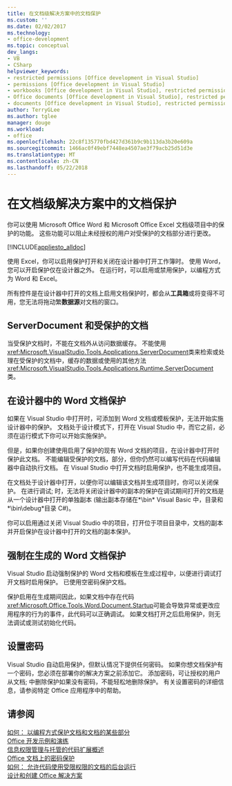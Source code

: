 ```yaml
---
title: 在文档级解决方案中的文档保护
ms.custom: ''
ms.date: 02/02/2017
ms.technology:
- office-development
ms.topic: conceptual
dev_langs:
- VB
- CSharp
helpviewer_keywords:
- restricted permissions [Office development in Visual Studio]
- permissions [Office development in Visual Studio]
- workbooks [Office development in Visual Studio], restricted permissions
- Office documents [Office development in Visual Studio], restricted permissions
- documents [Office development in Visual Studio], restricted permissions
author: TerryGLee
ms.author: tglee
manager: douge
ms.workload:
- office
ms.openlocfilehash: 22c8f135770fbd427d361b9c9b113da3b20e609a
ms.sourcegitcommit: 1466ac0f49ebf7448ea4507ae3f79acb25d51d3e
ms.translationtype: MT
ms.contentlocale: zh-CN
ms.lasthandoff: 05/22/2018
---
```

# <a name="document-protection-in-document-level-solutions"></a>在文档级解决方案中的文档保护
  你可以使用 Microsoft Office Word 和 Microsoft Office Excel 文档级项目中的保护的功能。 这些功能可以阻止未经授权的用户对受保护的文档部分进行更改。  
  
 [!INCLUDE[appliesto_alldoc](../vsto/includes/appliesto-alldoc-md.md)]  
  
 使用 Excel，你可以启用保护打开和关闭在设计器中打开工作簿时。 使用 Word，您可以开启保护仅在设计器之外。 在运行时，可以启用或禁用保护，以编程方式为 Word 和 Excel。  
  
 所有控件是在设计器中打开的文档上启用文档保护时，都会从**工具箱**或将变得不可用，您无法将拖动繁**数据源**对文档的窗口。  
  
## <a name="serverdocument-and-protected-documents"></a>ServerDocument 和受保护的文档  
 当受保护文档时，不能在文档外从访问数据缓存。 不能使用<xref:Microsoft.VisualStudio.Tools.Applications.ServerDocument>类来检索或处理在受保护的文档中，缓存的数据或使用的其他方法<xref:Microsoft.VisualStudio.Tools.Applications.Runtime.ServerDocument>类。  
  
## <a name="word-document-protection-in-the-designer"></a>在设计器中的 Word 文档保护  
 如果在 Visual Studio 中打开时，可添加到 Word 文档或模板保护，无法开始实施设计器中的保护。 文档处于设计模式下，打开在 Visual Studio 中，而它之前，必须在运行模式下你可以开始实施保护。  
  
 但是，如果你创建使用启用了保护的现有 Word 文档的项目，在设计器中打开时保护此文档。 不能编辑受保护的文档，部分，但你仍然可以编写代码在代码编辑器中自动执行文档。 在 Visual Studio 中打开文档时启用保护，也不能生成项目。  
  
 在文档处于设计器中打开，以便你可以编辑该文档并生成项目时，你可以关闭保护。 在进行调试; 时，无法将关闭设计器中的副本的保护在调试期间打开的文档是从一个设计器中打开的单独副本 (输出副本存储在*\bin* Visual Basic 中，目录和*\bin\debug*目录 C#)。  
  
 你可以启用通过关闭 Visual Studio 中的项目，打开位于项目目录中，文档的副本并开启保护在设计器中打开的文档的副本保护。  
  
## <a name="enforce-word-document-protection-on-build"></a>强制在生成的 Word 文档保护  
 Visual Studio 启动强制保护的 Word 文档和模板在生成过程中，以便进行调试打开文档时启用保护。 已使用空密码保护文档。  
  
 保护启用在生成期间因此，如果文档中存在代码<xref:Microsoft.Office.Tools.Word.Document.Startup>可能会导致异常或更改应用程序的行为的事件，此代码可以正确调试。 如果文档打开之后启用保护，则无法调试或测试初始化代码。  
  
## <a name="setting-the-password"></a>设置密码  
 Visual Studio 自动启用保护，但默认情况下提供任何密码。 如果你想文档保护有一个密码，您必须在部署你的解决方案之前添加它。 添加密码，可让授权的用户从文档; 中删除保护如果没有密码，不能轻松地删除保护。 有关设置密码的详细信息，请参阅特定 Office 应用程序中的帮助。  
  
## <a name="see-also"></a>请参阅  
 [如何： 以编程方式保护文档和文档的某些部分](../vsto/how-to-programmatically-protect-documents-and-parts-of-documents.md)   
 [Office 开发示例和演练](../vsto/office-development-samples-and-walkthroughs.md)   
 [信息权限管理与托管的代码扩展概述](../vsto/information-rights-management-and-managed-code-extensions-overview.md)   
 [Office 文档上的密码保护](../vsto/password-protection-on-office-documents.md)   
 [如何： 允许代码使用受限权限的文档的后台运行](../vsto/how-to-permit-code-to-run-behind-documents-with-restricted-permissions.md)   
 [设计和创建 Office 解决方案](../vsto/designing-and-creating-office-solutions.md)  
  
  